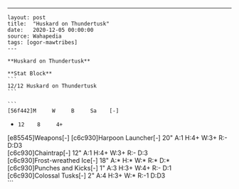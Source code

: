---
    layout: post
    title:  "Huskard on Thundertusk"
    date:   2020-12-05 00:00:00
    source: Wahapedia
    tags: [ogor-mawtribes]
    ---
    
    **Huskard on Thundertusk**
    
    **Stat Block**
    ```
    12/12 Huskard on Thundertusk
    ```
    
    ```
    [56f442]M     W     B     Sa    [-]
*     12    8     4+    
[e85545]Weapons[-]
[c6c930]Harpoon Launcher[-]
20"    A:1    H:4+   W:3+   R:-    D:D3  
[c6c930]Chaintrap[-]
12"    A:1    H:4+   W:3+   R:-    D:3   
[c6c930]Frost-wreathed Ice[-]
18"    A:*    H:*    W:*    R:*    D:*   
[c6c930]Punches and Kicks[-]
1"     A:3    H:3+   W:4+   R:-    D:1   
[c6c930]Colossal Tusks[-]
2"     A:4    H:3+   W:*    R:-1   D:D3  
    ```
    
    
    